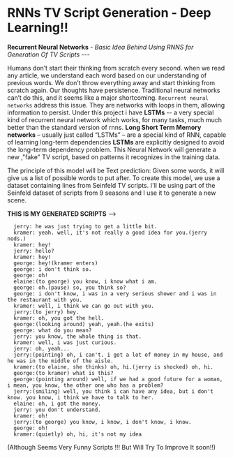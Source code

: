 # RNNs TV Script Generation - Deep Learning!!

**Recurrent Neural Networks** -
*Basic Idea Behind Using RNNS for Generation Of TV Scripts* --- 

Humans don’t start their thinking from scratch every second. when we read any article, we understand each word based on our understanding of previous words. We don’t throw everything away and start thinking from scratch again. Our thoughts have persistence.
Traditional neural networks can’t do this, and it seems like a major shortcoming.
`Recurrent neural networks` address this issue. They are networks with loops in them, allowing information to persist.
Under this project i have **LSTMs** -- a very special kind of recurrent neural network which works, for many tasks, much much better than the standard version of rnns.
**Long Short Term Memory networks** – usually just called “LSTMs” – are a special kind of RNN, capable of learning long-term dependencies
 **LSTMs** are explicitly designed to avoid the long-term dependency problem. 
 This Neural Network will generate a new ,"fake" TV script, based on patterns it recognizes in the training data.
 
 The principle of this model will be Text prediction: 
          Given some words, it will give us a list of possible words to put after. 
          To create this model, we use a dataset containing lines from Seinfeld TV scripts. I'll be using part of the Seinfeld dataset of scripts from 9 seasons and  I use it to generate a new scene.
 
 **THIS IS MY GENERATED SCRIPTS** -->
 
      jerry: he was just trying to get a little bit.
      kramer: yeah. well, it's not really a good idea for you.(jerry nods.)
      kramer: hey!
      jerry: hello?
      kramer: hey!
      george: hey!(kramer enters)
      george: i don't think so.
      george: oh!
      elaine:(to george) you know, i know what i am.
      george: oh.(pause) so, you think so?
      george: i don't know, i was in a very serious shower and i was in the restaurant with you.
      kramer: well, i think we can go out with you.
      jerry:(to jerry) hey.
      kramer: oh, you got the hell.
      george:(looking around) yeah, yeah.(he exits)
      george: what do you mean?
      jerry: you know, the whole thing is that.
      kramer: well, i was just curious.
      jerry: oh, yeah...
      jerry:(pointing) oh, i can't. i got a lot of money in my house, and he was in the middle of the aisle.
      kramer:(to elaine, she thinks) oh, hi.(jerry is shocked) oh, hi.
      george:(to kramer) what is this?
      george:(pointing around) well, if we had a good future for a woman, i mean, you know, the other one who has a problem?
      jerry:(smiling) well, you think i can have any idea, but i don't know. you know, i think we have to talk to her.
      elaine: oh, i got the money.
      jerry: you don't understand.
      kramer: oh!
      jerry:(to george) you know, i know, i don't know, i know.
      george: oh!
      kramer:(quietly) oh, hi, it's not my idea
  
(Although Seems Very Funny Scripts !!! But Will Try To Improve It soon!!)  
  
     
